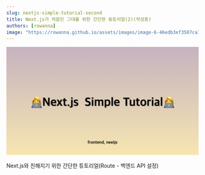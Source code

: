 ```yaml
---
slug: nextjs-simple-tutorial-second
title: Next.js가 처음인 그대를 위한 간단한 튜토리얼(2)(작성중)
authors: [rowanna]
image: "https://rowanna.github.io/assets/images/image-6-46edb3ef3507ca7c4cbbba76b12f2ac3.png"tags: [frontend, nextjs, ASAC07]
---
```


![](image-2.png)

Next.js와 친해지기 위한 간단한 튜토리얼(Route - 백엔드 API 설정)

<!-- truncate -->
